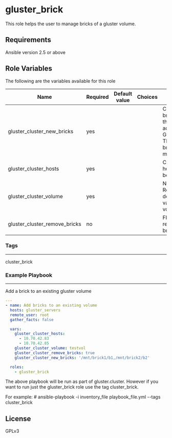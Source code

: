 gluster_brick
=================

This role helps the user to manage bricks of a gluster volume.

Requirements
------------
Ansible version 2.5 or above


Role Variables
--------------
The following are the variables available for this role

| Name | Required | Default value | Choices | Comments |
| --- | --- | --- | --- | --- |
| gluster_cluster_new_bricks | yes | |   | Contains the  list of bricks along with the new bricks to be added to the GlusterFS volume. The format of the bricks is mountpoint/brick_dir |
| gluster_cluster_hosts | yes | |  | Contains the list of hosts that have to be peer probed. |
| gluster_cluster_volume | yes | |  | Name of the volume. Refer GlusterFS documentation for valid characters in a volume name. |
| gluster_cluster_remove_bricks | no | |  | Flag to manage remove operation on bricks. |

### Tags
--------
cluster_brick

### Example Playbook
--------------------

Add a brick to an existing gluster volume

```yaml
---
- name: Add bricks to an existing volume
  hosts: gluster_servers
  remote_user: root
  gather_facts: false

  vars:
    gluster_cluster_hosts:
      - 10.70.42.83
      - 10.70.42.85
    gluster_cluster_volume: testvol
    gluster_cluster_remove_bricks: true
    gluster_cluster_new_bricks: '/mnt/brick1/b1,/mnt/brick2/b2'

  roles:
    - gluster_brick

```

The above playbook will be run as part of gluster.cluster. However if you
want to run just the gluster_brick role use the tag cluster_brick.

For example:
\# ansible-playbook -i inventory_file playbook_file.yml --tags cluster_brick

License
-------

GPLv3

